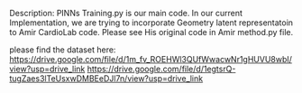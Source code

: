 
Description:
PINNs Training.py is our main code.
 In our current Implementation, we are trying to incorporate Geometry latent representatoin to Amir CardioLab code. Please see His original code in Amir method.py file.


please find the dataset here:
https://drive.google.com/file/d/1m_fv_ROEHWl3QUfWwacwNr1gHUVU8wbI/view?usp=drive_link
https://drive.google.com/file/d/1egtsrQ-tugZaes3lTeUsxwDMBEeDJl7n/view?usp=drive_link
